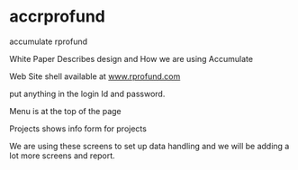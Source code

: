 # accrprofund
accumulate rprofund

White Paper Describes design and How we are using Accumulate

Web Site shell available at www.rprofund.com

put anything in the login Id and password.

Menu is at the top of the page

Projects shows info form for projects

We are using these screens to set up data handling and we will be adding a lot more screens and report.


